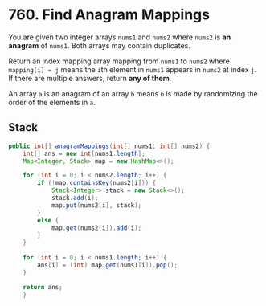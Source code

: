 # 760. Find Anagram Mappings
You are given two integer arrays ``nums1`` and ``nums2`` where ``nums2`` is **an anagram** of ``nums1``. Both arrays may contain duplicates.

Return an index mapping array mapping from ``nums1`` to ``nums2`` where ``mapping[i] = j`` means the ``i``th element in ``nums1`` appears in ``nums2`` at index ``j``. If there are multiple answers, return **any of them**.

An array ``a`` is an anagram of an array ``b`` means ``b`` is made by randomizing the order of the elements in ``a``.

## Stack
```java
public int[] anagramMappings(int[] nums1, int[] nums2) {
    int[] ans = new int[nums1.length];
    Map<Integer, Stack> map = new HashMap<>();

    for (int i = 0; i < nums2.length; i++) {
        if (!map.containsKey(nums2[i])) {
            Stack<Integer> stack = new Stack<>();
            stack.add(i);
            map.put(nums2[i], stack);
        }
        else {
            map.get(nums2[i]).add(i);
        }
    }
    
    for (int i = 0; i < nums1.length; i++) {
        ans[i] = (int) map.get(nums1[i]).pop();
    }

    return ans;
    }
```